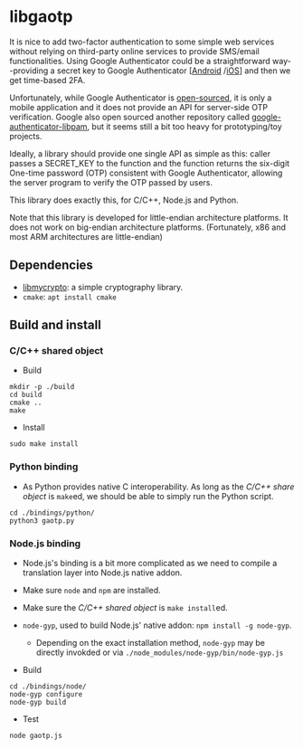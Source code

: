 # libgaotp

It is nice to add two-factor authentication to some simple web services without relying on third-party online services
to provide SMS/email functionalities. Using Google Authenticator could be a straightforward way--providing a secret
key to Google Authenticator [[Android](https://play.google.com/store/apps/details?id=com.google.android.apps.authenticator2)
/[iOS](https://apps.apple.com/us/app/google-authenticator/id388497605)] and then we get time-based 2FA.

Unfortunately, while Google Authenticator is [open-sourced](https://github.com/google/google-authenticator), 
it is only a mobile application and it does not provide an API for server-side OTP verification. Google also open
sourced another repository called [google-authenticator-libpam](https://github.com/google/google-authenticator-libpam),
but it seems still a bit too heavy for prototyping/toy projects.

Ideally, a library should provide one single API as simple as this: caller passes a SECRET_KEY to the function and
the function returns the six-digit One-time password (OTP) consistent with Google Authenticator, allowing the server
program to verify the OTP passed by users.

This library does exactly this, for C/C++, Node.js and Python.

Note that this library is developed for little-endian architecture platforms. It does not work on big-endian
architecture platforms. (Fortunately, x86 and most ARM architectures are little-endian)

## Dependencies

* [libmycrypto](https://github.com/alex-lt-kong/libmycrypto): a simple cryptography library.
* `cmake`: `apt install cmake` 

## Build and install


### C/C++ shared object

* Build
```
mkdir -p ./build
cd build
cmake ..
make
```
* Install
```
sudo make install
```

### Python binding

* As Python provides native C interoperability. As long as the *C/C++ share object* is `make`ed, we should
be able to simply run the Python script.

```
cd ./bindings/python/
python3 gaotp.py
```

### Node.js binding

* Node.js's binding is a bit more complicated as we need to compile a translation layer into Node.js native addon.
* Make sure `node` and `npm` are installed.
* Make sure the *C/C++ shared object* is `make install`ed.
* `node-gyp`, used to build Node.js' native addon: `npm install -g node-gyp`.
  * Depending on the exact installation method, `node-gyp` may be directly invokded or via
  `./node_modules/node-gyp/bin/node-gyp.js`

* Build
```
cd ./bindings/node/
node-gyp configure
node-gyp build
```

* Test
```
node gaotp.js
```
